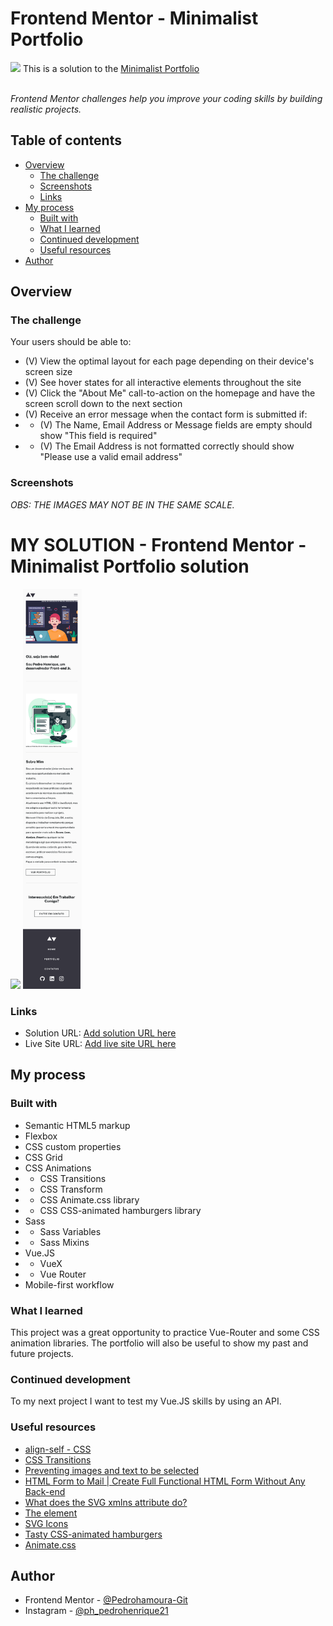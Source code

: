 # Frontend Mentor - Minimalist Portfolio

<img src="../../../frontend-mentor-logo.png" width="180px">
This is a solution to the <a href="https://www.frontendmentor.io/challenges/minimalist-portfolio-website-LMy-ZRyiE">Minimalist Portfolio</a><br><br>

*Frontend Mentor challenges help you improve your coding skills by building realistic projects.*

## Table of contents

- [Overview](#overview)
  - [The challenge](#the-challenge)
  - [Screenshots](#screenshots)
  - [Links](#links)
- [My process](#my-process)
  - [Built with](#built-with)
  - [What I learned](#what-i-learned)
  - [Continued development](#continued-development)
  - [Useful resources](#useful-resources)
- [Author](#author)

## Overview

### The challenge

Your users should be able to:

- (V) View the optimal layout for each page depending on their device's screen size
- (V) See hover states for all interactive elements throughout the site
- (V) Click the "About Me" call-to-action on the homepage and have the screen scroll down to the next section
- (V) Receive an error message when the contact form is submitted if:
- - (V) The Name, Email Address or Message fields are empty should show "This field is required" 
- - (V) The Email Address is not formatted correctly should show "Please use a valid email address"

### Screenshots

  *OBS: THE IMAGES MAY NOT BE IN THE SAME SCALE.*

# MY SOLUTION - Frontend Mentor -  Minimalist Portfolio solution


<span>
  <img src="./assets/images/projects/minimalist-portfolio/minimalist-porfolio-desktop.png" width="640px" style="display: inline">
</span>
<span>
  <img src="./src/assets/images/projects/minimalist-portfolio/minimalist-porfolio-mobile.png" height="640px" style="display: inline">
</span>



### Links

- Solution URL: [Add solution URL here](#)
- Live Site URL: [Add live site URL here](#)

## My process

### Built with

- Semantic HTML5 markup
- Flexbox
- CSS custom properties
- CSS Grid
- CSS Animations
- - CSS Transitions
- - CSS Transform
- - CSS Animate.css library 
- - CSS CSS-animated hamburgers library
- Sass
- - Sass Variables
- - Sass Mixins
- Vue.JS
- - VueX
- - Vue Router
- Mobile-first workflow

### What I learned

This project was a great opportunity to practice Vue-Router and some CSS animation libraries. The portfolio will also be useful to show my past and future projects.

### Continued development

To my next project I want to test my Vue.JS skills by using an API.

### Useful resources

- <a href="https://developer.mozilla.org/pt-BR/docs/Web/CSS/align-self" target="_blank" alt="">align-self - CSS </a>
- <a href="https://www.w3schools.com/css/css3_transitions.asp" target="_blank" alt="CSS Transitions">CSS Transitions</a>
- <a href="https://stackoverflow.com/questions/5915023/preventing-images-and-text-to-be-selected/5915056" target="_blank" alt="Preventing images and text to be selected">Preventing images and text to be selected</a>
- <a href="https://www.youtube.com/watch?v=vc9rgFHr098" target="_blank">HTML Form to Mail | Create Full Functional HTML Form Without Any Back-end</a>
- <a href="https://stackoverflow.com/questions/25450600/what-does-the-svg-xmlns-attribute-do" target="_blank" alt="">What does the SVG xmlns attribute do?</a>
- <a href="https://www.w3schools.com/graphics/svg_path.asp" target="_blank" alt="">The <path> element</a>
- <a href="https://iconmonstr.com" target="_blank" alt="">SVG <path> Icons</a>
- <a href="https://jonsuh.com/hamburgers/" target="_blank" alt="">Tasty CSS-animated hamburgers</a>
- <a href="https://animate.style" target="_blank" alt="">Animate.css</a>
  
## Author

- Frontend Mentor - [@Pedrohamoura-Git](https://www.frontendmentor.io/profile/Pedrohamoura-Git)
- Instagram - [@ph_pedrohenrique21](https://www.instagram.com/ph_pedrohenrique21/)
